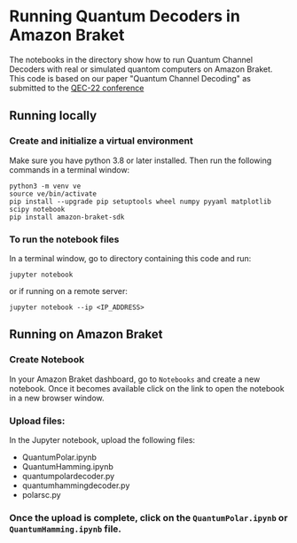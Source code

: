 # Running Quantum Decoders in Amazon Braket
The notebooks in the directory show how to run Quantum Channel Decoders with real or simulated quantom computers on Amazon Braket. This code is based on our paper "Quantum Channel Decoding" as submitted to the [QEC-22 conference](https://qce.quantum.ieee.org/2022/)

## Running locally
### Create and initialize a virtual environment
Make sure you have python 3.8 or later installed. Then run the following commands in a terminal window:
```
python3 -m venv ve
source ve/bin/activate
pip install --upgrade pip setuptools wheel numpy pyyaml matplotlib scipy notebook
pip install amazon-braket-sdk
```

### To run the notebook files
In a terminal window, go to directory containing this code and run:
```
jupyter notebook
```
or if running on a remote server:
```
jupyter notebook --ip <IP_ADDRESS>
```

## Running on Amazon Braket
### Create Notebook
In your Amazon Braket dashboard, go to ``Notebooks`` and create a new notebook. Once it becomes available click on the link to open the notebook in a new browser window.

### Upload files:
In the Jupyter notebook, upload the following files:
- QuantumPolar.ipynb
- QuantumHamming.ipynb
- quantumpolardecoder.py
- quantumhammingdecoder.py
- polarsc.py

### Once the upload is complete, click on the ``QuantumPolar.ipynb`` or ``QuantumHamming.ipynb`` file.
